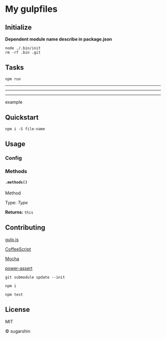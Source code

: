 # My gulpfiles

## Initialize

**Dependent module name describe in package.json**

```shell
node ./.bin/init
rm -rf .bin .git
```

## Tasks

```shell
npm run
```

---

---

---

example

## Quickstart

```shell
npm i -S file-name
```

## Usage

### Config

### Methods

#### `.methods()`

Method

Type: *Type*

**Returns:** `this`

## Contributing

[gulp.js](//gulpjs.com/)

[CoffeeScript](//coffeescript.org/)

[Mocha](//mochajs.org/)

[power-assert](//github.com/twada/power-assert)

```shell
git submodule update --init

npm i

npm test
```

## License

MIT

© sugarshin

